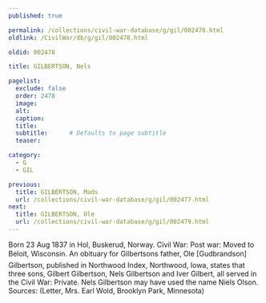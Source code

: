 ```yaml
---
published: true

permalink: /collections/civil-war-database/g/gil/002478.html
oldlink: /CivilWar/db/g/gil/002478.html

oldid: 002478

title: GILBERTSON, Nels

pagelist:
  exclude: false
  order: 2478
  image: 
  alt:
  caption:
  title:
  subtitle:      # Defaults to page subtitle
  teaser:

category: 
  - G 
  - GIL

previous:
  title: GILBERTSON, Mads
  url: /collections/civil-war-database/g/gil/002477.html  
next:
  title: GILBERTSON, Ole
  url: /collections/civil-war-database/g/gil/002479.html   
---
```

Born 23 Aug 1837 in Hol, Buskerud, Norway. Civil War: Post war: Moved to Beloit, Wisconsin. An obituary for Gilbertson&#146;s father, Ole [Gudbrandson] Gilbertson, published in Northwood Index, Northwood, Iowa, states that three sons, Gilbert Gilbertson, Nels Gilbertson and Iver Gilbert, all served in the Civil War: Private. Nels Gilbertson may have used the name Niels Olson. Sources: (Letter, Mrs. Earl Wold, Brooklyn Park, Minnesota)
